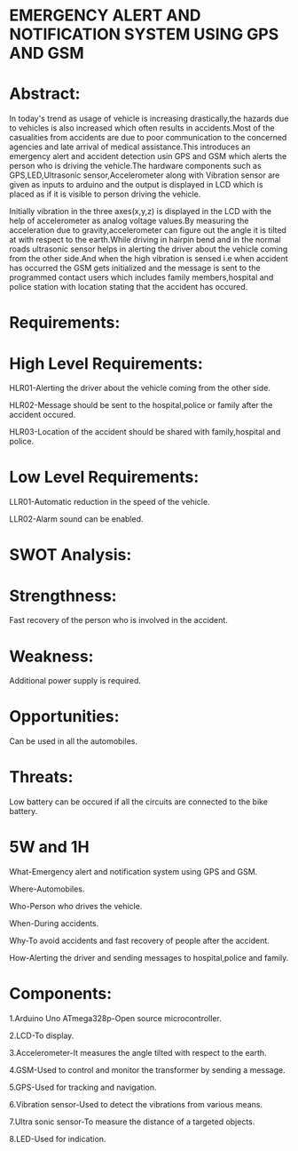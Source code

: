 # EMERGENCY ALERT AND NOTIFICATION SYSTEM USING GPS AND GSM

# Abstract:

   In today's trend as usage of vehicle is increasing drastically,the hazards due to vehicles is also increased which often results in accidents.Most of the casualities from accidents are due to poor communication to the concerned agencies and late arrival of medical assistance.This introduces an emergency alert and accident detection usin GPS and GSM which alerts the person who is driving the vehicle.The hardware components such as GPS,LED,Ultrasonic sensor,Accelerometer along with Vibration sensor are given as inputs to arduino and the output is displayed in LCD which is placed as if it is visible to person driving the vehicle.
   
   Initially vibration in the three axes(x,y,z) is displayed in the LCD with the help of accelerometer as analog voltage values.By measuring the acceleration due to gravity,accelerometer can figure out the angle it is tilted at with respect to the earth.While driving in hairpin bend and in the normal roads ultrasonic sensor helps in alerting the driver about the vehicle coming from the other side.And when the high vibration is sensed i.e when accident has occurred the GSM gets initialized and the message is sent to the programmed contact users which includes family members,hospital and police station with location stating that the accident has occured. 

# Requirements:

# High Level Requirements:

HLR01-Alerting the driver about the vehicle coming from the other side.

HLR02-Message should be sent to the hospital,police or family after the accident occured.

HLR03-Location of the accident should be shared with family,hospital and police.

# Low Level Requirements:

LLR01-Automatic reduction in the speed of the vehicle.

LLR02-Alarm sound can be enabled.

# SWOT Analysis:

# Strengthness:

Fast recovery of the person who is involved in the accident.

# Weakness:

Additional power supply is required.

# Opportunities:

Can be used in all the automobiles.

# Threats:

Low battery can be occured if all the circuits are connected to the bike battery.

# 5W and 1H

What-Emergency alert and notification system using GPS and GSM.

Where-Automobiles.

Who-Person who drives the vehicle.

When-During accidents.

Why-To avoid accidents and fast recovery of people after the accident.

How-Alerting the driver and sending messages to hospital,police and family.

# Components:

1.Arduino Uno ATmega328p-Open source microcontroller.

2.LCD-To display.

3.Accelerometer-It measures the angle tilted with respect to the earth.

4.GSM-Used to control and monitor the transformer by sending a message.

5.GPS-Used for tracking and navigation.

6.Vibration sensor-Used to detect the vibrations from various means.

7.Ultra sonic sensor-To measure the distance of a targeted objects.

8.LED-Used for indication.
